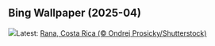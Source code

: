 ## Bing Wallpaper (2025-04)
![](https://www.bing.com/th?id=OHR.TicanFrog_IT-IT7236834033_UHD.jpg&w=1000)Latest: [Rana, Costa Rica (© Ondrej Prosicky/Shutterstock)](https://www.bing.com/th?id=OHR.TicanFrog_IT-IT7236834033_UHD.jpg)